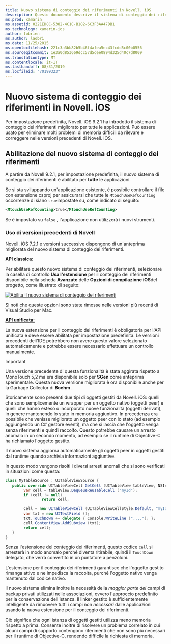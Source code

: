 ```yaml
---
title: Nuovo sistema di conteggio dei riferimenti in Novell. iOS
description: Questo documento descrive il sistema di conteggio dei riferimenti migliorato di Novell, abilitato per impostazione predefinita in tutte le applicazioni Novell. iOS.
ms.prod: xamarin
ms.assetid: 0221ED8C-5382-4C1C-B182-6C3F3AA47DB1
ms.technology: xamarin-ios
author: lobrien
ms.author: laobri
ms.date: 11/25/2015
ms.openlocfilehash: 221c3a3bb82b5b46f4afea5ec43fcdd5c00b0556
ms.sourcegitcommit: 1e3a0d853669dcc57d5dee0894d325d40c7d8009
ms.translationtype: MT
ms.contentlocale: it-IT
ms.lasthandoff: 08/31/2019
ms.locfileid: "70199323"
---
```

# <a name="new-reference-counting-system-in-xamarinios"></a>Nuovo sistema di conteggio dei riferimenti in Novell. iOS

Per impostazione predefinita, Novell. iOS 9.2.1 ha introdotto il sistema di conteggio dei riferimenti migliorato per tutte le applicazioni. Può essere usato per eliminare molti problemi di memoria difficili da rilevare e correggere nelle versioni precedenti di Novell. iOS.

## <a name="enabling-the-new-reference-counting-system"></a>Abilitazione del nuovo sistema di conteggio dei riferimenti

A partire da Novell 9.2.1, per impostazione predefinita, il nuovo sistema di conteggio dei riferimenti è abilitato per **tutte** le applicazioni.

Se si sta sviluppando un'applicazione esistente, è possibile controllare il file con estensione csproj per assicurarsi che tutte le `MtouchUseRefCounting` occorrenze di siano `true`impostate su, come indicato di seguito:

```xml
<MtouchUseRefCounting>true</MtouchUseRefCounting>
```

Se è impostato su `false` , l'applicazione non utilizzerà i nuovi strumenti.

### <a name="using-older-versions-of-xamarin"></a>Uso di versioni precedenti di Novell

Novell. iOS 7.2.1 e versioni successive dispongono di un'anteprima migliorata del nuovo sistema di conteggio dei riferimenti.

**API classica:**

Per abilitare questo nuovo sistema di conteggio dei riferimenti, selezionare la casella di controllo **Usa l'estensione** per il conteggio dei riferimenti disponibile nella scheda **Avanzate** delle **Opzioni di compilazione iOS**del progetto, come illustrato di seguito: 

[![](newrefcount-images/image1.png "Abilita il nuovo sistema di conteggio dei riferimenti")](newrefcount-images/image1.png#lightbox)

Si noti che queste opzioni sono state rimosse nelle versioni più recenti di Visual Studio per Mac.

 **[API unificata:](~/cross-platform/macios/unified/index.md)**

 La nuova estensione per il conteggio dei riferimenti è obbligatoria per l'API unificata e deve essere abilitata per impostazione predefinita. Le versioni precedenti dell'IDE potrebbero non avere questo valore selezionato automaticamente e potrebbe essere necessario effettuare un controllo manualmente.


> [!IMPORTANT]
> Una versione precedente di questa funzionalità è stata aggirata rispetto a MonoTouch 5,2 ma era disponibile solo per **SGen** come anteprima sperimentale. Questa nuova versione migliorata è ora disponibile anche per la Garbage Collector di **Boehm** .


Storicamente sono presenti due tipi di oggetti gestiti da Novell. iOS: quelli che sono semplicemente un wrapper per un oggetto nativo (oggetti peer) e quelli che hanno esteso o incorporato nuove funzionalità (oggetti derivati), in genere mantenendo lo stato in memoria aggiuntivo. In precedenza era possibile che venisse migliorato un oggetto peer con lo stato (ad esempio aggiungendo un C# gestore eventi), ma che si lascia che l'oggetto venga senza riferimenti e quindi raccolto. Questo potrebbe causare un arresto anomalo in un secondo momento, ad esempio se il runtime di Objective-C ha richiamato l'oggetto gestito.

Il nuovo sistema aggiorna automaticamente gli oggetti peer in oggetti gestiti dal runtime quando archivia informazioni aggiuntive.

In questo modo vengono risolti i diversi arresti anomali che si sono verificati in situazioni come questa:

```csharp
class MyTableSource : UITableViewSource {
   public override UITableViewCell GetCell (UITableView tableView, NSIndexPath indexPath) {
        var cell = tableView.DequeueReusableCell ("myId");
        if (cell != null)
                return cell;

        cell = new UITableViewCell (UITableViewCellStyle.Default, "myId");
        var txt = new UITextField ();
        txt.TouchDown += delegate { Console.WriteLine ("...."); };
        cell.ContentView.AddSubview (txt);
        return cell;
   }
}
```

Senza l'estensione del conteggio dei riferimenti, questo codice `cell` si arresterà in modo anomalo perché diventa ritirabile, quindi il `TouchDown` delegato, che verrà convertito in un puntatore a penzoloni.

L'estensione per il conteggio dei riferimenti garantisce che l'oggetto gestito rimanga attivo e ne impedisca la raccolta, purché l'oggetto nativo venga mantenuto dal codice nativo.

Il nuovo sistema elimina inoltre la necessità della *maggior parte dei* campi di backup privati utilizzati nelle associazioni, ovvero l'approccio predefinito per la conservazione dell'istanza. Il linker gestito è sufficientemente intelligente da rimuovere tutti i campi non *necessari* dalle applicazioni usando la nuova estensione per il conteggio dei riferimenti.

Ciò significa che ogni istanza di oggetti gestiti utilizza meno memoria rispetto a prima. Consente inoltre di risolvere un problema correlato in cui alcuni campi di supporto contengono riferimenti che non sono più necessari per il runtime di Objective-C, rendendo difficile la richiesta di memoria.
